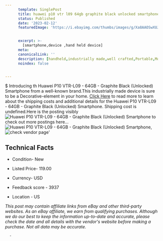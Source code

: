 ```yaml
---
      template: SinglePost
      title: huawei p10 vtr l09 64gb graphite black unlocked smartphone
      status: Published
      date: '2023-02-12'
      featuredImage: 'https://i.ebayimg.com/thumbs/images/g/Xa8AAOSwXUJjyDkv/s-l225.jpg'
       

      excerpt: >-
        [smartphone,device ,hand held device]
      meta:
      canonicalLink: ''
      description: [handheld,industrially made,well crafted,Portable,Mobile,Compact,Convenient,Lightweight,Maneuverable,Man-portable,Miniature,Carriable,Hand-held,Light,Holdable,Transportable,Mobile device,Pocket-sized,On-the-go,Wireless,Cordless,Compact size,Convenient size, smartphone,device ,hand held device]
      noindex: false
      

---
```

$
      Introducing th Huawei P10 VTR-L09 - 64GB - Graphite Black (Unlocked) Smartphone from a well-known brand.This industrially made device  is sure to be a Decorative-element in your home. [Click Here](https://www.ebay.com/itm/125725968661?hash=item1d45da0915%3Ag%3AXa8AAOSwXUJjyDkv&mkevt=1&mkcid=1&mkrid=711-53200-19255-0&campid=%253CePNCampaignId%253E&customid=%253CreferenceId%253E&toolid=10049) to read more to learn about the shipping costs and additional details for the Huawei P10 VTR-L09 - 64GB - Graphite Black (Unlocked) Smartphone. Shipping cost is undefined.Here is the posting visibly ![Huawei P10 VTR-L09 - 64GB - Graphite Black (Unlocked) Smartphone](https://i.ebayimg.com/thumbs/images/g/Xa8AAOSwXUJjyDkv/s-l225.jpg) to check out more postings here... ![Huawei P10 VTR-L09 - 64GB - Graphite Black (Unlocked) Smartphone](https://i.ebayimg.com/images/g/Xa8AAOSwXUJjyDkv/s-l960.jpg), ![check vendor page](https://origin-galleryplus.ebayimg.com/ws/web/125725968661_2_0_1/225x225.jpg,https://origin-galleryplus.ebayimg.com/ws/web/125725968661_3_0_1/225x225.jpg,https://origin-galleryplus.ebayimg.com/ws/web/125725968661_4_0_1/225x225.jpg)'

      

 ## Technical Facts 



     
      

 - Condition- New 


      

 - Listed Price- 119.00 


      

 - Currency- USD 


      

 - Feedback score - 3937 


      

 - Location - US 


      
      

 *_This post may contain affiliate links from eBay and other third-party websites. As an eBay affiliate, we earn from qualifying purchases. Although we do our best to keep the information up-to-date and accurate, please check the date and all details with the vendor's website before making a purchase. Not all data may be accurate._*




      -
